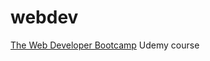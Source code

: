 # webdev
[The Web Developer Bootcamp](https://www.udemy.com/course/the-web-developer-bootcamp/) Udemy course

